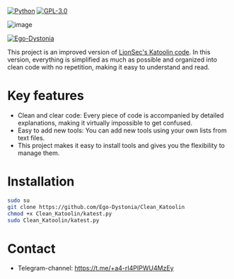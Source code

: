 [![Python](https://img.shields.io/badge/language-Python%203-blue.svg)](https://www.python.org)
[![GPL-3.0](https://img.shields.io/badge/license-GPL--3.0-c21616.svg)]([http://www.wtfpl.net/](https://www.gnu.org/licenses/gpl-3.0.en.html))

![image](https://github.com/Ego-Dystonia/Clean_Katoolin/assets/174164991/99e079b7-1f3e-4eff-86a2-df14273fcd0e)

[![Ego-Dystonia](https://img.shields.io/badge/author-Ego--Dystonia-8A2BE2.svg)](https://github.com/Ego-Dystonia)


This project is an improved version of [LionSec's Katoolin code](https://github.com/LionSec/katoolin?tab=readme-ov-file#katoolin). In this version, everything is simplified as much as possible and organized into clean code with no repetition, making it easy to understand and read.

# Key features
- Clean and clear code: Every piece of code is accompanied by detailed explanations, making it virtually impossible to get confused.
- Easy to add new tools: You can add new tools using your own lists from text files.
- This project makes it easy to install tools and gives you the flexibility to manage them.

# Installation
```bash
sudo su
git clone https://github.com/Ego-Dystonia/Clean_Katoolin
chmod +x Clean_Katoolin/katest.py
sudo Clean_Katoolin/katest.py
```

# Contact
- Telegram-channel: https://t.me/+a4-rI4PIPWU4MzEy
